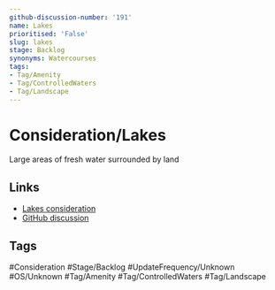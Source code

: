 ```yaml
---
github-discussion-number: '191'
name: Lakes
prioritised: 'False'
slug: lakes
stage: Backlog
synonyms: Watercourses
tags:
- Tag/Amenity
- Tag/ControlledWaters
- Tag/Landscape
---
```


# Consideration/Lakes

Large areas of fresh water surrounded by land

## Links

* [Lakes consideration](https://design.planning.data.gov.uk/planning-consideration/lakes)
* [GitHub discussion](https://github.com/digital-land/data-standards-backlog/discussions/191)

## Tags

#Consideration #Stage/Backlog #UpdateFrequency/Unknown #OS/Unknown #Tag/Amenity #Tag/ControlledWaters #Tag/Landscape
